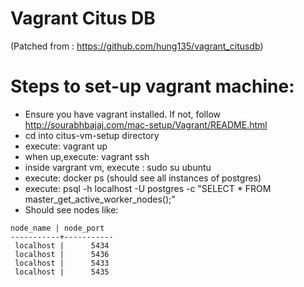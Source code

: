 # Vagrant Citus DB 
(Patched from : https://github.com/hung135/vagrant_citusdb)

# Steps to set-up vagrant machine:
- Ensure you have vagrant installed. If not, follow http://sourabhbajaj.com/mac-setup/Vagrant/README.html
- cd into citus-vm-setup directory 
- execute: vagrant up
- when up,execute: vagrant ssh 
- inside vargrant vm, execute : sudo su ubuntu
- execute: docker ps (should see all instances of postgres)
- execute: psql -h localhost -U postgres -c "SELECT * FROM master_get_active_worker_nodes();"
- Should see nodes like:
```
node_name | node_port 
-----------+-----------
 localhost |      5434
 localhost |      5436
 localhost |      5433
 localhost |      5435
```
